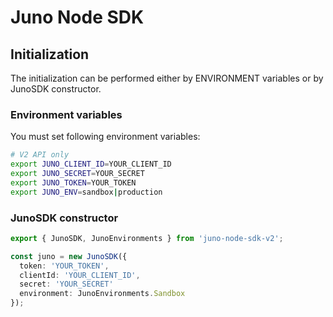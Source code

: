 # Juno Node SDK

## Initialization
The initialization can be performed either by ENVIRONMENT variables or by JunoSDK constructor.


### Environment variables
You must set following environment variables:

```bash
# V2 API only
export JUNO_CLIENT_ID=YOUR_CLIENT_ID
export JUNO_SECRET=YOUR_SECRET
export JUNO_TOKEN=YOUR_TOKEN
export JUNO_ENV=sandbox|production
```

### JunoSDK constructor

```typescript
export { JunoSDK, JunoEnvironments } from 'juno-node-sdk-v2';

const juno = new JunoSDK({
  token: 'YOUR_TOKEN',
  clientId: 'YOUR_CLIENT_ID',
  secret: 'YOUR_SECRET'
  environment: JunoEnvironments.Sandbox
});
```
